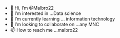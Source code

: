 - 👋 Hi, I’m @Malbro22
- 👀 I’m interested in ...Data science
- 🌱 I’m currently learning ... information technology
- 💞️ I’m looking to collaborate on ...any MNC
- 📫 How to reach me ...malbro22

<!---
Malbro22/Malbro22 is a ✨ special ✨ repository because its `README.md` (this file) appears on your GitHub profile.
You can click the Preview link to take a look at your changes.
--->
